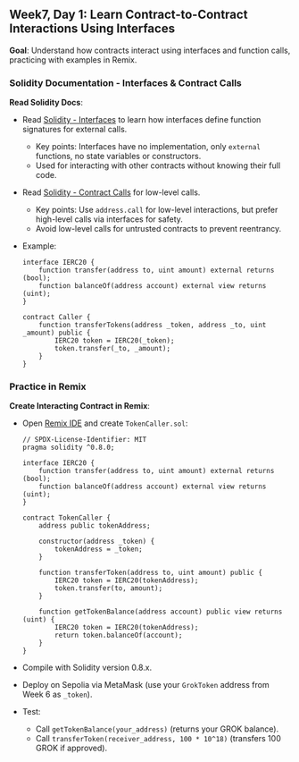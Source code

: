 ## Week7, Day 1: Learn Contract-to-Contract Interactions Using Interfaces

**Goal**: Understand how contracts interact using interfaces and function calls, practicing with examples in Remix.

### Solidity Documentation - Interfaces & Contract Calls

**Read Solidity Docs**:

- Read [Solidity - Interfaces](https://docs.soliditylang.org/en/latest/contracts.html#interfaces) to learn how interfaces define function signatures for external calls.
  - Key points: Interfaces have no implementation, only `external` functions, no state variables or constructors.
  - Used for interacting with other contracts without knowing their full code.
- Read [Solidity - Contract Calls](https://docs.soliditylang.org/en/latest/control-structures.html#external-function-calls) for low-level calls.
  - Key points: Use `address.call` for low-level interactions, but prefer high-level calls via interfaces for safety.
  - Avoid low-level calls for untrusted contracts to prevent reentrancy.
- Example:

  ```
  interface IERC20 {
      function transfer(address to, uint amount) external returns (bool);
      function balanceOf(address account) external view returns (uint);
  }

  contract Caller {
      function transferTokens(address _token, address _to, uint _amount) public {
          IERC20 token = IERC20(_token);
          token.transfer(_to, _amount);
      }
  }
  ```

### Practice in Remix

**Create Interacting Contract in Remix**:

- Open [Remix IDE](https://remix.ethereum.org/) and create `TokenCaller.sol`:

  ```
  // SPDX-License-Identifier: MIT
  pragma solidity ^0.8.0;

  interface IERC20 {
      function transfer(address to, uint amount) external returns (bool);
      function balanceOf(address account) external view returns (uint);
  }

  contract TokenCaller {
      address public tokenAddress;

      constructor(address _token) {
          tokenAddress = _token;
      }

      function transferToken(address to, uint amount) public {
          IERC20 token = IERC20(tokenAddress);
          token.transfer(to, amount);
      }

      function getTokenBalance(address account) public view returns (uint) {
          IERC20 token = IERC20(tokenAddress);
          return token.balanceOf(account);
      }
  }
  ```

- Compile with Solidity version 0.8.x.
- Deploy on Sepolia via MetaMask (use your `GrokToken` address from Week 6 as `_token`).
- Test:
  - Call `getTokenBalance(your_address)` (returns your GROK balance).
  - Call `transferToken(receiver_address, 100 * 10^18)` (transfers 100 GROK if approved).
